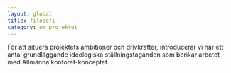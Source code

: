```yaml
---
layout: global
title: filosofi
category: om_projektet
---
```


För att situera projektets ambitioner och drivkrafter, introducerar vi här ett antal grundläggande ideologiska ställningstaganden som berikar arbetet med Allmänna kontoret-konceptet.